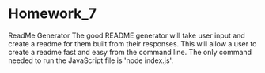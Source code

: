 # Homework_7
ReadMe Generator 
The good README generator will take user input and create a readme for them built from their responses. This will allow a user to create a readme fast and easy from the command line. The only command needed to run the JavaScript file is 'node index.js'.
